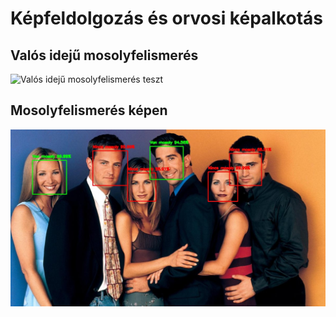 # Képfeldolgozás és orvosi képalkotás
## Valós idejű mosolyfelismerés

![Valós idejű mosolyfelismerés teszt](./mosolyfelismeres.gif "Mosolyfelismerés")

## Mosolyfelismerés képen

![Mosolyfelismerés_kepen teszt](./result_images/test_image_with_detection.jpg "Mosolyfelismerés")

